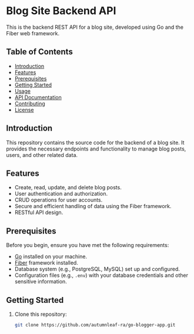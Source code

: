 # Blog Site Backend API

This is the backend REST API for a blog site, developed using Go and the Fiber web framework.

## Table of Contents

- [Introduction](#introduction)
- [Features](#features)
- [Prerequisites](#prerequisites)
- [Getting Started](#getting-started)
- [Usage](#usage)
- [API Documentation](#api-documentation)
- [Contributing](#contributing)
- [License](#license)

## Introduction

This repository contains the source code for the backend of a blog site. It provides the necessary endpoints and functionality to manage blog posts, users, and other related data.

## Features

- Create, read, update, and delete blog posts.
- User authentication and authorization.
- CRUD operations for user accounts.
- Secure and efficient handling of data using the Fiber framework.
- RESTful API design.

## Prerequisites

Before you begin, ensure you have met the following requirements:

- [Go](https://golang.org/doc/install) installed on your machine.
- [Fiber](https://docs.gofiber.io/gofiber/getting-started) framework installed.
- Database system (e.g., PostgreSQL, MySQL) set up and configured.
- Configuration files (e.g., `.env`) with your database credentials and other sensitive information.

## Getting Started

1. Clone this repository:

   ```bash
   git clone https://github.com/autumnleaf-ra/go-blogger-app.git
